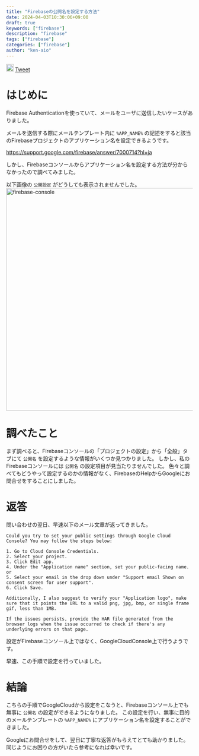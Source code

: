 ```yaml
---
title: "Firebaseの公開名を設定する方法"
date: 2024-04-03T10:30:06+09:00
draft: true
keywords: ["firebase"]
description: "firebase"
tags: ["firebase"]
categories: ["firebase"]
author: "ken-aio"
---
```


<a href="http://b.hatena.ne.jp/entry/" class="hatena-bookmark-button" data-hatena-bookmark-layout="vertical-normal" data-hatena-bookmark-lang="ja" title="このエントリーをはてなブックマークに追加"><img src="https://b.st-hatena.com/images/entry-button/button-only@2x.png" alt="このエントリーをはてなブックマークに追加" width="20" height="20" style="border: none;" /></a><script type="text/javascript" src="https://b.st-hatena.com/js/bookmark_button.js" charset="utf-8" async="async"></script>
<a href="https://twitter.com/share?ref_src=twsrc%5Etfw" class="twitter-share-button" data-show-count="false">Tweet</a><script async src="https://platform.twitter.com/widgets.js" charset="utf-8"></script>

# はじめに
Firebase Authenticationを使っていて、メールをユーザに送信したいケースがありました。

メールを送信する際にメールテンプレート内に `%APP_NAME%` の記述をすると該当のFirebaseプロジェクトのアプリケーション名を設定できるようです。

https://support.google.com/firebase/answer/7000714?hl=ja

しかし、Firebaseコンソールからアプリケーション名を設定する方法が分からなかったので調べてみました。

以下画像の `公開設定` がどうしても表示されませんでした。
<img src="../firebase-console.png" alt="firebase-console" width="600">

# 調べたこと
まず調べると、Firebaseコンソールの「プロジェクトの設定」から「全般」タブにて `公開名` を設定するような情報がいくつか見つかりました。
しかし、私のFirebaseコンソールには `公開名` の設定項目が見当たりませんでした。
色々と調べてもどうやって設定するのかの情報がなく、FirebaseのHelpからGoogleにお問合せをすることにしました。

# 返答
問い合わせの翌日、早速以下のメール文章が返ってきました。

```
Could you try to set your public settings through Google Cloud Console? You may follow the steps below:

1. Go to Cloud Console Credentials.
2. Select your project.
3. Click Edit app.
4. Under the "Application name" section, set your public-facing name. or
5. Select your email in the drop down under "Support email Shown on consent screen for user support".
6. Click Save.

Additionally, I also suggest to verify your "Application logo", make sure that it points the URL to a valid png, jpg, bmp, or single frame gif, less than 1MB.

If the issues persists, provide the HAR file generated from the browser logs when the issue occurred to check if there's any underlying errors on that page.
```

設定がFirebaseコンソール上ではなく、GoogleCloudConsole上で行うようです。

早速、この手順で設定を行っていました。

# 結論
こちらの手順でGoogleCloudから設定をこなうと、Firebaseコンソール上でも無事に `公開名` の設定ができるようになりました。
この設定を行い、無事に目的のメールテンプレートの `%APP_NAME%` にアプリケーション名を設定することができました。

Googleにお問合せをして、翌日に丁寧な返答がもらえてとても助かりました。
同じようにお困りの方がいたら参考になれば幸いです。
